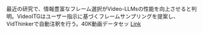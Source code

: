 最近の研究で、情報豊富なフレーム選択がVideo-LLMsの性能を向上させると判明。VideoITGはユーザー指示に基づくフレームサンプリングを提案し、VidThinkerで自動注釈を行う。40K動画データセッ
[Link](http://arxiv.org/abs/2507.13353v1)

